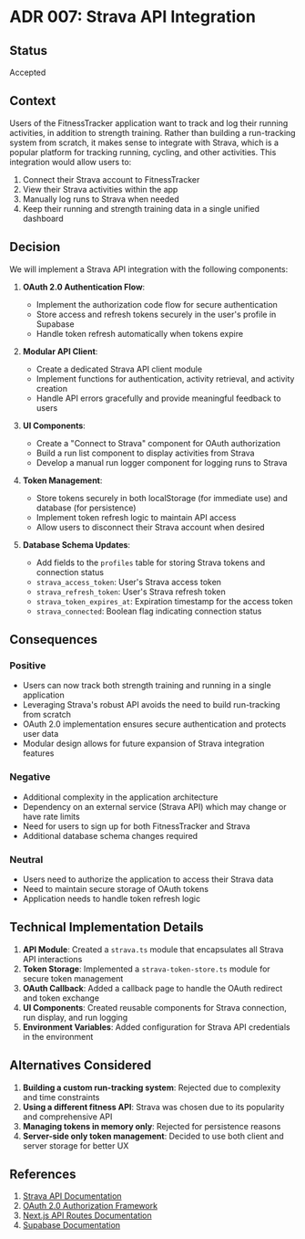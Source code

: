 # ADR 007: Strava API Integration

## Status

Accepted

## Context

Users of the FitnessTracker application want to track and log their running activities, in addition to strength training. Rather than building a run-tracking system from scratch, it makes sense to integrate with Strava, which is a popular platform for tracking running, cycling, and other activities. This integration would allow users to:

1. Connect their Strava account to FitnessTracker
2. View their Strava activities within the app
3. Manually log runs to Strava when needed
4. Keep their running and strength training data in a single unified dashboard

## Decision

We will implement a Strava API integration with the following components:

1. **OAuth 2.0 Authentication Flow**:
   - Implement the authorization code flow for secure authentication
   - Store access and refresh tokens securely in the user's profile in Supabase
   - Handle token refresh automatically when tokens expire

2. **Modular API Client**:
   - Create a dedicated Strava API client module
   - Implement functions for authentication, activity retrieval, and activity creation
   - Handle API errors gracefully and provide meaningful feedback to users

3. **UI Components**:
   - Create a "Connect to Strava" component for OAuth authorization
   - Build a run list component to display activities from Strava
   - Develop a manual run logger component for logging runs to Strava

4. **Token Management**:
   - Store tokens securely in both localStorage (for immediate use) and database (for persistence)
   - Implement token refresh logic to maintain API access
   - Allow users to disconnect their Strava account when desired

5. **Database Schema Updates**:
   - Add fields to the `profiles` table for storing Strava tokens and connection status
   - `strava_access_token`: User's Strava access token
   - `strava_refresh_token`: User's Strava refresh token
   - `strava_token_expires_at`: Expiration timestamp for the access token
   - `strava_connected`: Boolean flag indicating connection status

## Consequences

### Positive

- Users can now track both strength training and running in a single application
- Leveraging Strava's robust API avoids the need to build run-tracking from scratch
- OAuth 2.0 implementation ensures secure authentication and protects user data
- Modular design allows for future expansion of Strava integration features

### Negative

- Additional complexity in the application architecture
- Dependency on an external service (Strava API) which may change or have rate limits
- Need for users to sign up for both FitnessTracker and Strava
- Additional database schema changes required

### Neutral

- Users need to authorize the application to access their Strava data
- Need to maintain secure storage of OAuth tokens
- Application needs to handle token refresh logic

## Technical Implementation Details

1. **API Module**: Created a `strava.ts` module that encapsulates all Strava API interactions
2. **Token Storage**: Implemented a `strava-token-store.ts` module for secure token management
3. **OAuth Callback**: Added a callback page to handle the OAuth redirect and token exchange
4. **UI Components**: Created reusable components for Strava connection, run display, and run logging
5. **Environment Variables**: Added configuration for Strava API credentials in the environment

## Alternatives Considered

1. **Building a custom run-tracking system**: Rejected due to complexity and time constraints
2. **Using a different fitness API**: Strava was chosen due to its popularity and comprehensive API
3. **Managing tokens in memory only**: Rejected for persistence reasons
4. **Server-side only token management**: Decided to use both client and server storage for better UX

## References

1. [Strava API Documentation](https://developers.strava.com/docs/reference/)
2. [OAuth 2.0 Authorization Framework](https://tools.ietf.org/html/rfc6749)
3. [Next.js API Routes Documentation](https://nextjs.org/docs/api-routes/introduction)
4. [Supabase Documentation](https://supabase.io/docs) 